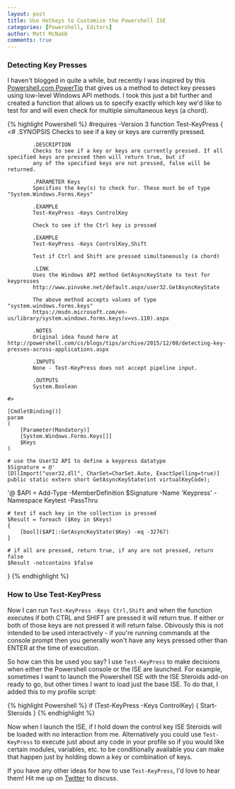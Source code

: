 ```yaml
---
layout: post
title: Use Hotkeys to Customize the Powershell ISE
categories: [Powershell, Editors]
author: Matt McNabb
comments: true
---
```


[PowerTip]: http://powershell.com/cs/blogs/tips/archive/2015/12/08/detecting-key-presses-across-applications.aspx

### Detecting Key Presses

I haven't blogged in quite a while, but recently I was inspired by this [Powershell.com PowerTip][PowerTip] that gives us a method to detect key presses using low-level Windows API methods. I took this just a bit further and created a function that allows us to specify exactly which key we'd like to test for and will even check for multiple simultaneous keys (a chord).

{% highlight Powershell %}
#requires -Version 3
function Test-KeyPress
{
    <#
            .SYNOPSIS
            Checks to see if a key or keys are currently pressed.

            .DESCRIPTION
            Checks to see if a key or keys are currently pressed. If all specified keys are pressed then will return true, but if
            any of the specified keys are not pressed, false will be returned.

            .PARAMETER Keys
            Specifies the key(s) to check for. These must be of type "System.Windows.Forms.Keys"

            .EXAMPLE
            Test-KeyPress -Keys ControlKey

            Check to see if the Ctrl key is pressed

            .EXAMPLE
            Test-KeyPress -Keys ControlKey,Shift

            Test if Ctrl and Shift are pressed simultaneously (a chord)

            .LINK
            Uses the Windows API method GetAsyncKeyState to test for keypresses
            http://www.pinvoke.net/default.aspx/user32.GetAsyncKeyState

            The above method accepts values of type "system.windows.forms.keys"
            https://msdn.microsoft.com/en-us/library/system.windows.forms.keys(v=vs.110).aspx

            .NOTES
            Original idea found here at http://powershell.com/cs/blogs/tips/archive/2015/12/08/detecting-key-presses-across-applications.aspx

            .INPUTS
            None - Test-KeyPress does not accept pipeline input.

            .OUTPUTS
            System.Boolean

    #>

    [CmdletBinding()]
    param
    (
        [Parameter(Mandatory)]
        [System.Windows.Forms.Keys[]]
        $Keys
    )

    # use the User32 API to define a keypress datatype
    $Signature = @'
    [DllImport("user32.dll", CharSet=CharSet.Auto, ExactSpelling=true)]
    public static extern short GetAsyncKeyState(int virtualKeyCode);
'@
    $API = Add-Type -MemberDefinition $Signature -Name 'Keypress' -Namespace Keytest -PassThru

    # test if each key in the collection is pressed
    $Result = foreach ($Key in $Keys)
    {
        [bool]($API::GetAsyncKeyState($Key) -eq -32767)
    }

    # if all are pressed, return true, if any are not pressed, return false
    $Result -notcontains $false
}
{% endhighlight %}

### How to Use Test-KeyPress
Now I can run `Test-KeyPress -Keys Ctrl,Shift` and when the function executes if both CTRL and SHIFT are pressed it will return true. If either or both of those keys are not pressed it will return false. Obivously this is not intended to be used interactively - if you're running commands at the console prompt then you generally won't have any keys pressed other than ENTER at the time of execution.

So how can this be used you say? I use `Test-KeyPress` to make decisions when either the Powershell console or the ISE are launched. For example, sometimes I want to launch the Powershell ISE with the ISE Steroids add-on ready to go, but other times I want to load just the base ISE. To do that, I added this to my profile script:

{% highlight Powershell %}
if (Test-KeyPress -Keys ControlKey) { Start-Steroids }
{% endhighlight %}

Now when I launch the ISE, if I hold down the control key ISE Steroids will be loaded with no interaction from me. Alternatively you could use `Test-KeyPress` to execute just about any code in your profile so if you would like certain modules, variables, etc. to be conditionally available you can make that happen just by holding down a key or combination of keys.

If you have any other ideas for how to use `Test-KeyPress`, I'd love to hear them! Hit me up on [Twitter](http://twitter.com/{{site.author.twitter}}) to discuss.